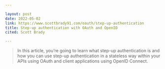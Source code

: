 ```yaml
---

layout: post
date: 2022-05-02
link: https://www.scottbrady91.com/oauth/step-up-authentication
title: Step-up authentication with OAuth and OpenID
cited: Scott Brady

---
```


> In this article, you’re going to learn what step-up authentication is and how you can use step-up authentication in a stateless way within your APIs using OAuth and client applications using OpenID Connect.